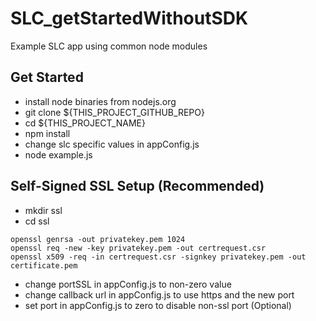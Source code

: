 SLC_getStartedWithoutSDK
============================

Example SLC app using common node modules

Get Started
------------
  * install node binaries from nodejs.org
  * git clone ${THIS_PROJECT_GITHUB_REPO}
  * cd ${THIS_PROJECT_NAME}
  * npm install
  * change slc specific values in appConfig.js
  * node example.js

Self-Signed SSL Setup (Recommended)
------------
  * mkdir ssl
  * cd ssl
```
openssl genrsa -out privatekey.pem 1024
openssl req -new -key privatekey.pem -out certrequest.csr
openssl x509 -req -in certrequest.csr -signkey privatekey.pem -out certificate.pem
```
  * change portSSL in appConfig.js to non-zero value
  * change callback url in appConfig.js to use https and the new port
  * set port in appConfig.js to zero to disable non-ssl port (Optional)
